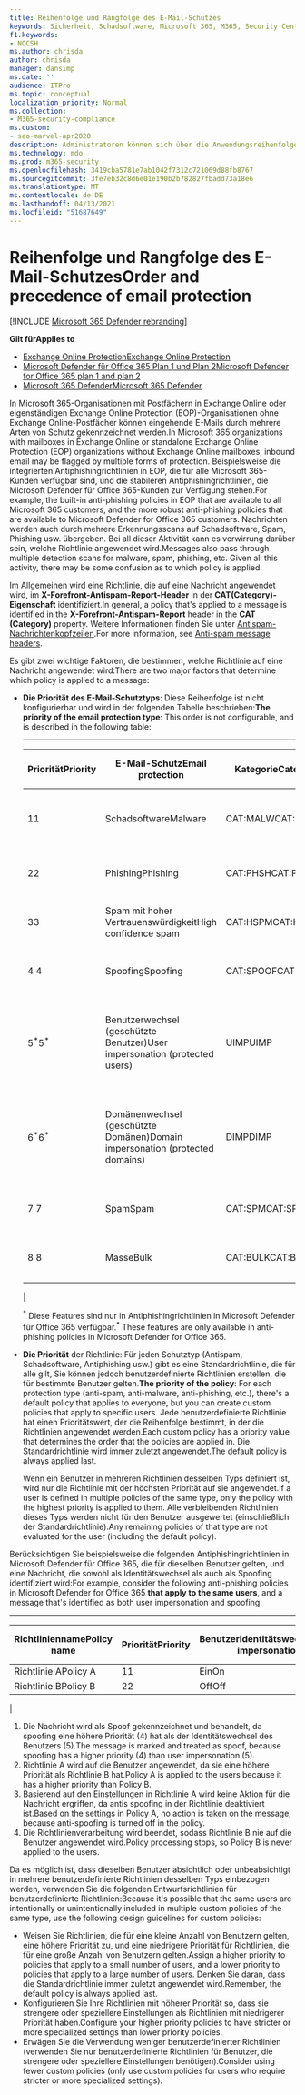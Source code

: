 ```yaml
---
title: Reihenfolge und Rangfolge des E-Mail-Schutzes
keywords: Sicherheit, Schadsoftware, Microsoft 365, M365, Security Center, ATP, Microsoft Defender for Endpoint, Office 365 ATP, Azure ATP
f1.keywords:
- NOCSH
ms.author: chrisda
author: chrisda
manager: dansimp
ms.date: ''
audience: ITPro
ms.topic: conceptual
localization_priority: Normal
ms.collection:
- M365-security-compliance
ms.custom:
- seo-marvel-apr2020
description: Administratoren können sich über die Anwendungsreihenfolge von Schutzen in Exchange Online Protection (EOP) und darüber informieren, wie der Prioritätswert in Schutzrichtlinien bestimmt, welche Richtlinie angewendet wird.
ms.technology: mdo
ms.prod: m365-security
ms.openlocfilehash: 3419cba5781e7ab1042f7312c721069d88fb8767
ms.sourcegitcommit: 3fe7eb32c8d6e01e190b2b782827fbadd73a18e6
ms.translationtype: MT
ms.contentlocale: de-DE
ms.lasthandoff: 04/13/2021
ms.locfileid: "51687649"
---
```

# <a name="order-and-precedence-of-email-protection"></a><span data-ttu-id="9cdb8-104">Reihenfolge und Rangfolge des E-Mail-Schutzes</span><span class="sxs-lookup"><span data-stu-id="9cdb8-104">Order and precedence of email protection</span></span>

[!INCLUDE [Microsoft 365 Defender rebranding](../includes/microsoft-defender-for-office.md)]

<span data-ttu-id="9cdb8-105">**Gilt für**</span><span class="sxs-lookup"><span data-stu-id="9cdb8-105">**Applies to**</span></span>
- [<span data-ttu-id="9cdb8-106">Exchange Online Protection</span><span class="sxs-lookup"><span data-stu-id="9cdb8-106">Exchange Online Protection</span></span>](exchange-online-protection-overview.md)
- [<span data-ttu-id="9cdb8-107">Microsoft Defender für Office 365 Plan 1 und Plan 2</span><span class="sxs-lookup"><span data-stu-id="9cdb8-107">Microsoft Defender for Office 365 plan 1 and plan 2</span></span>](defender-for-office-365.md)
- [<span data-ttu-id="9cdb8-108">Microsoft 365 Defender</span><span class="sxs-lookup"><span data-stu-id="9cdb8-108">Microsoft 365 Defender</span></span>](../defender/microsoft-365-defender.md)

<span data-ttu-id="9cdb8-109">In Microsoft 365-Organisationen mit Postfächern in Exchange Online oder eigenständigen Exchange Online Protection (EOP)-Organisationen ohne Exchange Online-Postfächer können eingehende E-Mails durch mehrere Arten von Schutz gekennzeichnet werden.</span><span class="sxs-lookup"><span data-stu-id="9cdb8-109">In Microsoft 365 organizations with mailboxes in Exchange Online or standalone Exchange Online Protection (EOP) organizations without Exchange Online mailboxes, inbound email may be flagged by multiple forms of protection.</span></span> <span data-ttu-id="9cdb8-110">Beispielsweise die integrierten Antiphishingrichtlinien in EOP, die für alle Microsoft 365-Kunden verfügbar sind, und die stabileren Antiphishingrichtlinien, die Microsoft Defender für Office 365-Kunden zur Verfügung stehen.</span><span class="sxs-lookup"><span data-stu-id="9cdb8-110">For example, the built-in anti-phishing policies in EOP that are available to all Microsoft 365 customers, and the more robust anti-phishing policies that are available to Microsoft Defender for Office 365 customers.</span></span> <span data-ttu-id="9cdb8-111">Nachrichten werden auch durch mehrere Erkennungsscans auf Schadsoftware, Spam, Phishing usw. übergeben. Bei all dieser Aktivität kann es verwirrung darüber sein, welche Richtlinie angewendet wird.</span><span class="sxs-lookup"><span data-stu-id="9cdb8-111">Messages also pass through multiple detection scans for malware, spam, phishing, etc. Given all this activity, there may be some confusion as to which policy is applied.</span></span>

<span data-ttu-id="9cdb8-112">Im Allgemeinen wird eine Richtlinie, die auf eine Nachricht angewendet wird, im **X-Forefront-Antispam-Report-Header** in der **CAT(Category)-Eigenschaft** identifiziert.</span><span class="sxs-lookup"><span data-stu-id="9cdb8-112">In general, a policy that's applied to a message is identified in the **X-Forefront-Antispam-Report** header in the **CAT (Category)** property.</span></span> <span data-ttu-id="9cdb8-113">Weitere Informationen finden Sie unter [Antispam-Nachrichtenkopfzeilen](anti-spam-message-headers.md).</span><span class="sxs-lookup"><span data-stu-id="9cdb8-113">For more information, see [Anti-spam message headers](anti-spam-message-headers.md).</span></span>

<span data-ttu-id="9cdb8-114">Es gibt zwei wichtige Faktoren, die bestimmen, welche Richtlinie auf eine Nachricht angewendet wird:</span><span class="sxs-lookup"><span data-stu-id="9cdb8-114">There are two major factors that determine which policy is applied to a message:</span></span>

- <span data-ttu-id="9cdb8-115">**Die Priorität des E-Mail-Schutztyps**: Diese Reihenfolge ist nicht konfigurierbar und wird in der folgenden Tabelle beschrieben:</span><span class="sxs-lookup"><span data-stu-id="9cdb8-115">**The priority of the email protection type**: This order is not configurable, and is described in the following table:</span></span>

  ****

  |<span data-ttu-id="9cdb8-116">Priorität</span><span class="sxs-lookup"><span data-stu-id="9cdb8-116">Priority</span></span>|<span data-ttu-id="9cdb8-117">E-Mail-Schutz</span><span class="sxs-lookup"><span data-stu-id="9cdb8-117">Email protection</span></span>|<span data-ttu-id="9cdb8-118">Kategorie</span><span class="sxs-lookup"><span data-stu-id="9cdb8-118">Category</span></span>|<span data-ttu-id="9cdb8-119">Zu verwaltende Stelle</span><span class="sxs-lookup"><span data-stu-id="9cdb8-119">Where to manage</span></span>|
  |---|---|---|---|
  |<span data-ttu-id="9cdb8-120">1</span><span class="sxs-lookup"><span data-stu-id="9cdb8-120">1</span></span>|<span data-ttu-id="9cdb8-121">Schadsoftware</span><span class="sxs-lookup"><span data-stu-id="9cdb8-121">Malware</span></span>|<span data-ttu-id="9cdb8-122">CAT:MALW</span><span class="sxs-lookup"><span data-stu-id="9cdb8-122">CAT:MALW</span></span>|[<span data-ttu-id="9cdb8-123">Konfigurieren von An malware-Richtlinien in EOP</span><span class="sxs-lookup"><span data-stu-id="9cdb8-123">Configure anti-malware policies in EOP</span></span>](configure-anti-malware-policies.md)|
  |<span data-ttu-id="9cdb8-124">2</span><span class="sxs-lookup"><span data-stu-id="9cdb8-124">2</span></span>|<span data-ttu-id="9cdb8-125">Phishing</span><span class="sxs-lookup"><span data-stu-id="9cdb8-125">Phishing</span></span>|<span data-ttu-id="9cdb8-126">CAT:PHSH</span><span class="sxs-lookup"><span data-stu-id="9cdb8-126">CAT:PHSH</span></span>|[<span data-ttu-id="9cdb8-127">Konfigurieren von Antispamrichtlinien in EOP</span><span class="sxs-lookup"><span data-stu-id="9cdb8-127">Configure anti-spam policies in EOP</span></span>](configure-your-spam-filter-policies.md)|
  |<span data-ttu-id="9cdb8-128">3</span><span class="sxs-lookup"><span data-stu-id="9cdb8-128">3</span></span>|<span data-ttu-id="9cdb8-129">Spam mit hoher Vertrauenswürdigkeit</span><span class="sxs-lookup"><span data-stu-id="9cdb8-129">High confidence spam</span></span>|<span data-ttu-id="9cdb8-130">CAT:HSPM</span><span class="sxs-lookup"><span data-stu-id="9cdb8-130">CAT:HSPM</span></span>|[<span data-ttu-id="9cdb8-131">Konfigurieren von Antispamrichtlinien in EOP</span><span class="sxs-lookup"><span data-stu-id="9cdb8-131">Configure anti-spam policies in EOP</span></span>](configure-your-spam-filter-policies.md)|
  |<span data-ttu-id="9cdb8-132">4 </span><span class="sxs-lookup"><span data-stu-id="9cdb8-132">4</span></span>|<span data-ttu-id="9cdb8-133">Spoofing</span><span class="sxs-lookup"><span data-stu-id="9cdb8-133">Spoofing</span></span>|<span data-ttu-id="9cdb8-134">CAT:SPOOF</span><span class="sxs-lookup"><span data-stu-id="9cdb8-134">CAT:SPOOF</span></span>|[<span data-ttu-id="9cdb8-135">Konfigurieren von Spoof Intelligence in EOP</span><span class="sxs-lookup"><span data-stu-id="9cdb8-135">Configure spoof intelligence in EOP</span></span>](learn-about-spoof-intelligence.md)|
  |<span data-ttu-id="9cdb8-136">5<sup>\*</sup></span><span class="sxs-lookup"><span data-stu-id="9cdb8-136">5<sup>\*</sup></span></span>|<span data-ttu-id="9cdb8-137">Benutzerwechsel (geschützte Benutzer)</span><span class="sxs-lookup"><span data-stu-id="9cdb8-137">User impersonation (protected users)</span></span>|<span data-ttu-id="9cdb8-138">UIMP</span><span class="sxs-lookup"><span data-stu-id="9cdb8-138">UIMP</span></span>|[<span data-ttu-id="9cdb8-139">Konfigurieren von Antiphishingrichtlinien in Microsoft Defender für Office 365</span><span class="sxs-lookup"><span data-stu-id="9cdb8-139">Configure anti-phishing policies in Microsoft Defender for Office 365</span></span>](configure-atp-anti-phishing-policies.md)|
  |<span data-ttu-id="9cdb8-140">6<sup>\*</sup></span><span class="sxs-lookup"><span data-stu-id="9cdb8-140">6<sup>\*</sup></span></span>|<span data-ttu-id="9cdb8-141">Domänenwechsel (geschützte Domänen)</span><span class="sxs-lookup"><span data-stu-id="9cdb8-141">Domain impersonation (protected domains)</span></span>|<span data-ttu-id="9cdb8-142">DIMP</span><span class="sxs-lookup"><span data-stu-id="9cdb8-142">DIMP</span></span>|[<span data-ttu-id="9cdb8-143">Konfigurieren von Antiphishingrichtlinien in Microsoft Defender für Office 365</span><span class="sxs-lookup"><span data-stu-id="9cdb8-143">Configure anti-phishing policies in Microsoft Defender for Office 365</span></span>](configure-atp-anti-phishing-policies.md)|
  |<span data-ttu-id="9cdb8-144">7 </span><span class="sxs-lookup"><span data-stu-id="9cdb8-144">7</span></span>|<span data-ttu-id="9cdb8-145">Spam</span><span class="sxs-lookup"><span data-stu-id="9cdb8-145">Spam</span></span>|<span data-ttu-id="9cdb8-146">CAT:SPM</span><span class="sxs-lookup"><span data-stu-id="9cdb8-146">CAT:SPM</span></span>|[<span data-ttu-id="9cdb8-147">Konfigurieren von Antispamrichtlinien in EOP</span><span class="sxs-lookup"><span data-stu-id="9cdb8-147">Configure anti-spam policies in EOP</span></span>](configure-your-spam-filter-policies.md)|
  |<span data-ttu-id="9cdb8-148">8 </span><span class="sxs-lookup"><span data-stu-id="9cdb8-148">8</span></span>|<span data-ttu-id="9cdb8-149">Masse</span><span class="sxs-lookup"><span data-stu-id="9cdb8-149">Bulk</span></span>|<span data-ttu-id="9cdb8-150">CAT:BULK</span><span class="sxs-lookup"><span data-stu-id="9cdb8-150">CAT:BULK</span></span>|[<span data-ttu-id="9cdb8-151">Konfigurieren von Antispamrichtlinien in EOP</span><span class="sxs-lookup"><span data-stu-id="9cdb8-151">Configure anti-spam policies in EOP</span></span>](configure-your-spam-filter-policies.md)|
  |

  <span data-ttu-id="9cdb8-152"><sup>\*</sup> Diese Features sind nur in Antiphishingrichtlinien in Microsoft Defender für Office 365 verfügbar.</span><span class="sxs-lookup"><span data-stu-id="9cdb8-152"><sup>\*</sup> These features are only available in anti-phishing policies in Microsoft Defender for Office 365.</span></span>

- <span data-ttu-id="9cdb8-153">**Die Priorität** der Richtlinie: Für jeden Schutztyp (Antispam, Schadsoftware, Antiphishing usw.) gibt es eine Standardrichtlinie, die für alle gilt, Sie können jedoch benutzerdefinierte Richtlinien erstellen, die für bestimmte Benutzer gelten.</span><span class="sxs-lookup"><span data-stu-id="9cdb8-153">**The priority of the policy**: For each protection type (anti-spam, anti-malware, anti-phishing, etc.), there's a default policy that applies to everyone, but you can create custom policies that apply to specific users.</span></span> <span data-ttu-id="9cdb8-154">Jede benutzerdefinierte Richtlinie hat einen Prioritätswert, der die Reihenfolge bestimmt, in der die Richtlinien angewendet werden.</span><span class="sxs-lookup"><span data-stu-id="9cdb8-154">Each custom policy has a priority value that determines the order that the policies are applied in.</span></span> <span data-ttu-id="9cdb8-155">Die Standardrichtlinie wird immer zuletzt angewendet.</span><span class="sxs-lookup"><span data-stu-id="9cdb8-155">The default policy is always applied last.</span></span>

  <span data-ttu-id="9cdb8-156">Wenn ein Benutzer in mehreren Richtlinien desselben Typs definiert ist, wird nur die Richtlinie mit der höchsten Priorität auf sie angewendet.</span><span class="sxs-lookup"><span data-stu-id="9cdb8-156">If a user is defined in multiple policies of the same type, only the policy with the highest priority is applied to them.</span></span> <span data-ttu-id="9cdb8-157">Alle verbleibenden Richtlinien dieses Typs werden nicht für den Benutzer ausgewertet (einschließlich der Standardrichtlinie).</span><span class="sxs-lookup"><span data-stu-id="9cdb8-157">Any remaining policies of that type are not evaluated for the user (including the default policy).</span></span>

<span data-ttu-id="9cdb8-158">Berücksichtigen Sie beispielsweise die folgenden Antiphishingrichtlinien in Microsoft Defender für Office 365, die für dieselben Benutzer gelten, und eine Nachricht, die sowohl als Identitätswechsel als auch als Spoofing identifiziert wird:</span><span class="sxs-lookup"><span data-stu-id="9cdb8-158">For example, consider the following anti-phishing policies in Microsoft Defender for Office 365 **that apply to the same users**, and a message that's identified as both user impersonation and spoofing:</span></span>

  ****

  |<span data-ttu-id="9cdb8-159">Richtlinienname</span><span class="sxs-lookup"><span data-stu-id="9cdb8-159">Policy name</span></span>|<span data-ttu-id="9cdb8-160">Priorität</span><span class="sxs-lookup"><span data-stu-id="9cdb8-160">Priority</span></span>|<span data-ttu-id="9cdb8-161">Benutzeridentitätswechsel</span><span class="sxs-lookup"><span data-stu-id="9cdb8-161">User impersonation</span></span>|<span data-ttu-id="9cdb8-162">Antis spoofing</span><span class="sxs-lookup"><span data-stu-id="9cdb8-162">Anti-spoofing</span></span>|
  |---|---|---|---|
  |<span data-ttu-id="9cdb8-163">Richtlinie A</span><span class="sxs-lookup"><span data-stu-id="9cdb8-163">Policy A</span></span>|<span data-ttu-id="9cdb8-164">1</span><span class="sxs-lookup"><span data-stu-id="9cdb8-164">1</span></span>|<span data-ttu-id="9cdb8-165">Ein</span><span class="sxs-lookup"><span data-stu-id="9cdb8-165">On</span></span>|<span data-ttu-id="9cdb8-166">Off</span><span class="sxs-lookup"><span data-stu-id="9cdb8-166">Off</span></span>|
  |<span data-ttu-id="9cdb8-167">Richtlinie B</span><span class="sxs-lookup"><span data-stu-id="9cdb8-167">Policy B</span></span>|<span data-ttu-id="9cdb8-168">2</span><span class="sxs-lookup"><span data-stu-id="9cdb8-168">2</span></span>|<span data-ttu-id="9cdb8-169">Off</span><span class="sxs-lookup"><span data-stu-id="9cdb8-169">Off</span></span>|<span data-ttu-id="9cdb8-170">Ein</span><span class="sxs-lookup"><span data-stu-id="9cdb8-170">On</span></span>|
  |

1. <span data-ttu-id="9cdb8-171">Die Nachricht wird als Spoof gekennzeichnet und behandelt, da spoofing eine höhere Priorität (4) hat als der Identitätswechsel des Benutzers (5).</span><span class="sxs-lookup"><span data-stu-id="9cdb8-171">The message is marked and treated as spoof, because spoofing has a higher priority (4) than user impersonation (5).</span></span>
2. <span data-ttu-id="9cdb8-172">Richtlinie A wird auf die Benutzer angewendet, da sie eine höhere Priorität als Richtlinie B hat.</span><span class="sxs-lookup"><span data-stu-id="9cdb8-172">Policy A is applied to the users because it has a higher priority than Policy B.</span></span>
3. <span data-ttu-id="9cdb8-173">Basierend auf den Einstellungen in Richtlinie A wird keine Aktion für die Nachricht ergriffen, da antis spoofing in der Richtlinie deaktiviert ist.</span><span class="sxs-lookup"><span data-stu-id="9cdb8-173">Based on the settings in Policy A, no action is taken on the message, because anti-spoofing is turned off in the policy.</span></span>
4. <span data-ttu-id="9cdb8-174">Die Richtlinienverarbeitung wird beendet, sodass Richtlinie B nie auf die Benutzer angewendet wird.</span><span class="sxs-lookup"><span data-stu-id="9cdb8-174">Policy processing stops, so Policy B is never applied to the users.</span></span>

<span data-ttu-id="9cdb8-175">Da es möglich ist, dass dieselben Benutzer absichtlich oder unbeabsichtigt in mehrere benutzerdefinierte Richtlinien desselben Typs einbezogen werden, verwenden Sie die folgenden Entwurfsrichtlinien für benutzerdefinierte Richtlinien:</span><span class="sxs-lookup"><span data-stu-id="9cdb8-175">Because it's possible that the same users are intentionally or unintentionally included in multiple custom policies of the same type, use the following design guidelines for custom policies:</span></span>

- <span data-ttu-id="9cdb8-176">Weisen Sie Richtlinien, die für eine kleine Anzahl von Benutzern gelten, eine höhere Priorität zu, und eine niedrigere Priorität für Richtlinien, die für eine große Anzahl von Benutzern gelten.</span><span class="sxs-lookup"><span data-stu-id="9cdb8-176">Assign a higher priority to policies that apply to a small number of users, and a lower priority to policies that apply to a large number of users.</span></span> <span data-ttu-id="9cdb8-177">Denken Sie daran, dass die Standardrichtlinie immer zuletzt angewendet wird.</span><span class="sxs-lookup"><span data-stu-id="9cdb8-177">Remember, the default policy is always applied last.</span></span>
- <span data-ttu-id="9cdb8-178">Konfigurieren Sie Ihre Richtlinien mit höherer Priorität so, dass sie strengere oder speziellere Einstellungen als Richtlinien mit niedrigerer Priorität haben.</span><span class="sxs-lookup"><span data-stu-id="9cdb8-178">Configure your higher priority policies to have stricter or more specialized settings than lower priority policies.</span></span>
- <span data-ttu-id="9cdb8-179">Erwägen Sie die Verwendung weniger benutzerdefinierter Richtlinien (verwenden Sie nur benutzerdefinierte Richtlinien für Benutzer, die strengere oder speziellere Einstellungen benötigen).</span><span class="sxs-lookup"><span data-stu-id="9cdb8-179">Consider using fewer custom policies (only use custom policies for users who require stricter or more specialized settings).</span></span>
